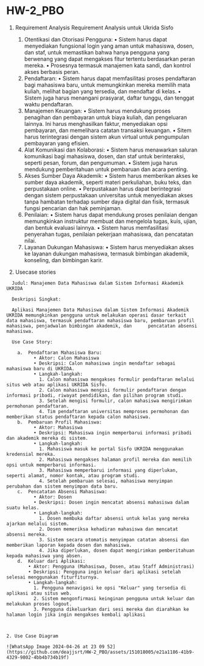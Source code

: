 # HW-2_PBO
  1.	Requirement Analysis
      Requirement Analysis untuk Ukrida Sisfo
    	
        1.	Otentikasi dan Otorisasi Pengguna:
             • Sistem harus dapat menyediakan fungsional login yang aman untuk mahasiswa, dosen, dan staf, untuk memastikan bahwa hanya                  pengguna yang berwenang yang dapat mengakses fitur tertentu berdasarkan peran mereka.
             • Prosesnya termasuk manajemen kata sandi, dan kontrol akses berbasis peran. 
        3.	Pendaftaran:
             • Sistem harus dapat memfasilitasi proses pendaftaran bagi mahasiswa baru, untuk memungkinkan mereka memilih mata kuliah,                   melihat bagian yang tersedia, dan mendaftar di kelas.
             • Sistem juga harus menangani prasyarat, daftar tunggu, dan tenggat waktu pendaftaran.
        4.	Manajemen Keuangan:
             • Sistem harus mendukung proses penagihan dan pembayaran untuk biaya kuliah, dan pengeluaran lainnya. Ini harus menghasilkan                faktur, menyediakan opsi pembayaran, dan memelihara catatan transaksi keuangan.
             • Sitem harus terintegrasi dengan sistem akun virtual untuk pengumpulan pembayaran yang efisien. 
        5.	Alat Komunikasi dan Kolaborasi:
             • Sistem harus menawarkan saluran komunikasi bagi mahasiswa, dosen, dan staf untuk berinteraksi, seperti pesan, forum, dan                  pengumuman.
             • Sistem juga harus mendukung pemberitahuan untuk pembaruan dan acara penting. 
        6.	Akses Sumber Daya Akademik:
             • Sistem harus memberikan akses ke sumber daya akademik, seperti materi perkuliahan, buku teks, dan perpustakaan online.
             • Perpustakaan harus dapat berintegrasi dengan sistem perpustakaan universitas untuk menyediakan akses tanpa hambatan                       terhadap sumber daya digital dan fisik, termasuk fungsi pencarian dan hak peminjaman.
        7.	Penilaian:
             • Sistem harus dapat mendukung proses penilaian dengan memungkinkan instruktur membuat dan mengelola tugas, kuis, ujian, dan                bentuk evaluasi lainnya.
             • Sistem harus memfasilitasi penyerahan tugas, penilaian pekerjaan mahasiswa, dan pencatatan nilai.
        8.	Layanan Dukungan Mahasiswa:
             • Sistem harus menyediakan akses ke layanan dukungan mahasiswa, termasuk bimbingan akademik, konseling, dan bimbingan karir.

  2.	Usecase stories

      Judul: Manajemen Data Mahasiswa dalam Sistem Informasi Akademik UKRIDA

      Deskripsi Singkat:

      Aplikasi Manajemen Data Mahasiswa dalam Sistem Informasi Akademik UKRIDA memungkinkan pengguna untuk melakukan operasi dasar terkait data mahasiswa, termasuk pendaftaran mahasiswa baru, pembaruan profil mahasiswa, penjadwalan bimbingan akademik, dan      pencatatan absensi mahasiswa.

      Use Case Story:

        a.	Pendaftaran Mahasiswa Baru:
              • Aktor: Calon Mahasiswa
              • Deskripsi: Calon mahasiswa ingin mendaftar sebagai mahasiswa baru di UKRIDA.
              • Langkah-langkah:
                1. Calon mahasiswa mengakses formulir pendaftaran melalui situs web atau aplikasi UKRIDA Sisfo.
                2. Calon mahasiswa mengisi formulir pendaftaran dengan informasi pribadi, riwayat pendidikan, dan pilihan program studi.
                3. Setelah mengisi formulir, calon mahasiswa mengirimkan permohonan pendaftaran.
                4. Tim pendaftaran universitas memproses permohonan dan memberikan status pendaftaran kepada calon mahasiswa.
        b.	Pembaruan Profil Mahasiswa:
              • Aktor: Mahasiswa
              • Deskripsi: Mahasiswa ingin memperbarui informasi pribadi dan akademik mereka di sistem.
              • Langkah-langkah:
                1. Mahasiswa masuk ke portal Sisfo UKRIDA menggunakan kredensial mereka.
                2. Mahasiswa mengakses halaman profil mereka dan memilih opsi untuk memperbarui informasi.
                3. Mahasiswa memperbarui informasi yang diperlukan, seperti alamat, nomor kontak, atau program studi.
                4. Setelah pembaruan selesai, mahasiswa menyimpan perubahan dan sistem menyimpan data baru.
        c.	Pencatatan Absensi Mahasiswa:
              • Aktor: Dosen
              • Deskripsi: Dosen ingin mencatat absensi mahasiswa dalam suatu kelas.
              • Langkah-langkah:
                1. Dosen membuka daftar absensi untuk kelas yang mereka ajarkan melalui sistem.
                2. Dosen memeriksa kehadiran mahasiswa dan mencatat absensi mereka.
                3. Sistem secara otomatis menyimpan catatan absensi dan memberikan laporan kepada dosen dan mahasiswa.
                4. Jika diperlukan, dosen dapat mengirimkan pemberitahuan kepada mahasiswa yang absen.
        d.	Keluar dari Aplikasi:
            • Aktor: Pengguna (Mahasiswa, Dosen, atau Staff Administrasi)
            • Deskripsi: Pengguna ingin keluar dari aplikasi setelah selesai menggunakan fiturfiturnya.
            • Langkah-langkah:
              1. Pengguna menavigasi ke opsi "Keluar" yang tersedia di aplikasi atau situs web.
              2. Sistem mengonfirmasi keinginan pengguna untuk keluar dan melakukan proses logout.
              3. Pengguna dikeluarkan dari sesi mereka dan diarahkan ke halaman login jika ingin mengakses kembali aplikasi



    2. Use Case Diagram

    ![WhatsApp Image 2024-04-26 at 23 09 52](https://github.com/deajjsrt/HW-2_PBO/assets/151018005/e21a1186-41b9-4329-9802-4bb4b734b19f)

